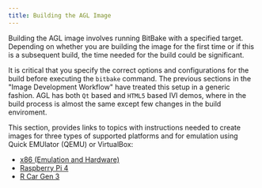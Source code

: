 ```yaml
---
title: Building the AGL Image
---
```


Building the AGL image involves running BitBake with a specified target.
Depending on whether you are building the image for the first time or if this
is a subsequent build, the time needed for the build could be significant.

It is critical that you specify the correct options and configurations for the
build before executing the `bitbake` command.
The previous sections in the "Image Development Workflow" have treated this setup
in a generic fashion. AGL has both `Qt` based and `HTML5` based IVI demos, where in the build process is almost the same except few changes in the build enviroment.

This section, provides links to topics with instructions needed to create images for
three types of supported platforms and for emulation using Quick EMUlator (QEMU)
or VirtualBox:

* [x86 (Emulation and Hardware)](./5_1_x86_Emulation_and_Hardware.md)
* [Raspberry Pi 4](./5_2_Raspberry_Pi_4.md)
* [R Car Gen 3](./5_3_RCar_Gen_3.md)

